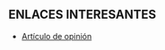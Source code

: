 ## ENLACES INTERESANTES

- [Artículo de opinión](https://elpais.com/diario/2011/07/31/opinion/1312063211_850215.html)

